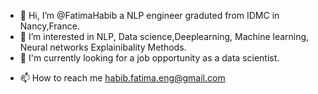 - 👋 Hi, I’m @FatimaHabib a NLP engineer graduted from  IDMC in Nancy,France. 
- 👀 I’m interested in NLP, Data science,Deeplearning, Machine learning,  Neural networks Explainibality Methods.
- 🌱 I'm currently looking for a job opportunity as a data scientist.
<!--- 💞️ I’m looking to collaborate on ...--->
- 📫 How to reach me habib.fatima.eng@gmail.com

<!---
FatimaHabib/FatimaHabib is a ✨ special ✨ repository because its `README.md` (this file) appears on your GitHub profile.
You can click the Preview link to take a look at your changes.
--->

